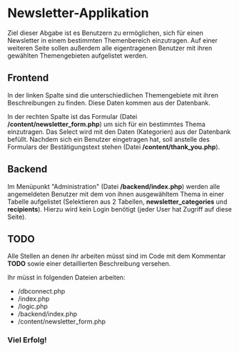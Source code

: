 # Newsletter-Applikation

Ziel dieser Abgabe ist es Benutzern zu ermöglichen, sich für einen Newsletter in einem bestimmten Themenbereich einzutragen.
Auf einer weiteren Seite sollen außerdem alle eigentragenen Benutzer mit ihren gewählten Themengebieten aufgelistet werden.

## Frontend

In der linken Spalte sind die unterschiedlichen Themengebiete mit ihren Beschreibungen zu finden. Diese Daten kommen aus der Datenbank.

In der rechten Spalte ist das Formular (Datei **/content/newsletter_form.php**) um sich für ein bestimmtes Thema einzutragen. Das Select wird mit den Daten (Kategorien) aus der Datenbank befüllt.
Nachdem sich ein Benutzer eingetragen hat, soll anstelle des Formulars der Bestätigungstext stehen (Datei **/content/thank_you.php**).

## Backend

Im Menüpunkt "Administration" (Datei **/backend/index.php**) werden alle angemeldeten Benutzer mit dem von ihnen ausgewähltem Thema in einer Tabelle aufgelistet (Selektieren aus 2 Tabellen, **newsletter_categories** und **recipients**). Hierzu wird kein Login benötigt (jeder User hat Zugriff auf diese Seite).


## TODO

Alle Stellen an denen ihr arbeiten müsst sind im Code mit dem Kommentar **TODO** sowie einer detaillierten Beschreibung versehen.

Ihr müsst in folgenden Dateien arbeiten:

* /dbconnect.php
* /index.php
* /logic.php
* /backend/index.php
* /content/newsletter_form.php

### Viel Erfolg!


